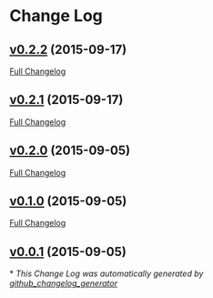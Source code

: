 # Change Log

## [v0.2.2](https://github.com/czechboy0/ekgclient/tree/v0.2.2) (2015-09-17)
[Full Changelog](https://github.com/czechboy0/ekgclient/compare/v0.2.1...v0.2.2)

## [v0.2.1](https://github.com/czechboy0/ekgclient/tree/v0.2.1) (2015-09-17)
[Full Changelog](https://github.com/czechboy0/ekgclient/compare/v0.2.0...v0.2.1)

## [v0.2.0](https://github.com/czechboy0/ekgclient/tree/v0.2.0) (2015-09-05)
[Full Changelog](https://github.com/czechboy0/ekgclient/compare/v0.1.0...v0.2.0)

## [v0.1.0](https://github.com/czechboy0/ekgclient/tree/v0.1.0) (2015-09-05)
[Full Changelog](https://github.com/czechboy0/ekgclient/compare/v0.0.1...v0.1.0)

## [v0.0.1](https://github.com/czechboy0/ekgclient/tree/v0.0.1) (2015-09-05)


\* *This Change Log was automatically generated by [github_changelog_generator](https://github.com/skywinder/Github-Changelog-Generator)*